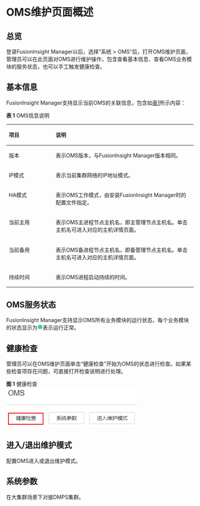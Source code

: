 # OMS维护页面概述<a name="admin_guide_000160"></a>

## 总览<a name="zh-cn_topic_0263899426_section71293442312"></a>

登录FusionInsight Manager以后，选择“系统  \>  OMS“后，打开OMS维护页面，管理员可以在此页面对OMS进行维护操作，包含查看基本信息、查看OMS业务模块的服务状态，也可以手工触发健康检查。

## 基本信息<a name="zh-cn_topic_0263899426_section4371164773515"></a>

FusionInsight Manager支持显示当前OMS的关联信息，包含如[表1](#zh-cn_topic_0263899426_table14579151510169)所示内容：

**表 1**  OMS信息说明

<a name="zh-cn_topic_0263899426_table14579151510169"></a>
<table><thead align="left"><tr id="zh-cn_topic_0263899426_row165801215161612"><th class="cellrowborder" valign="top" width="25%" id="mcps1.2.3.1.1"><p id="zh-cn_topic_0263899426_p12580415191613"><a name="zh-cn_topic_0263899426_p12580415191613"></a><a name="zh-cn_topic_0263899426_p12580415191613"></a>项目</p>
</th>
<th class="cellrowborder" valign="top" width="75%" id="mcps1.2.3.1.2"><p id="zh-cn_topic_0263899426_p10580415181611"><a name="zh-cn_topic_0263899426_p10580415181611"></a><a name="zh-cn_topic_0263899426_p10580415181611"></a>说明</p>
</th>
</tr>
</thead>
<tbody><tr id="zh-cn_topic_0263899426_row658051511616"><td class="cellrowborder" valign="top" width="25%" headers="mcps1.2.3.1.1 "><p id="zh-cn_topic_0263899426_p12580141518168"><a name="zh-cn_topic_0263899426_p12580141518168"></a><a name="zh-cn_topic_0263899426_p12580141518168"></a>版本</p>
</td>
<td class="cellrowborder" valign="top" width="75%" headers="mcps1.2.3.1.2 "><p id="zh-cn_topic_0263899426_p458011154163"><a name="zh-cn_topic_0263899426_p458011154163"></a><a name="zh-cn_topic_0263899426_p458011154163"></a>表示OMS版本，与FusionInsight Manager版本相同。</p>
</td>
</tr>
<tr id="zh-cn_topic_0263899426_row5992182015577"><td class="cellrowborder" valign="top" width="25%" headers="mcps1.2.3.1.1 "><p id="zh-cn_topic_0263899426_p499212011573"><a name="zh-cn_topic_0263899426_p499212011573"></a><a name="zh-cn_topic_0263899426_p499212011573"></a>IP模式</p>
</td>
<td class="cellrowborder" valign="top" width="75%" headers="mcps1.2.3.1.2 "><p id="zh-cn_topic_0263899426_p399242013579"><a name="zh-cn_topic_0263899426_p399242013579"></a><a name="zh-cn_topic_0263899426_p399242013579"></a>表示当前集群网络的IP地址模式。</p>
</td>
</tr>
<tr id="zh-cn_topic_0263899426_row358011591619"><td class="cellrowborder" valign="top" width="25%" headers="mcps1.2.3.1.1 "><p id="zh-cn_topic_0263899426_p20580121512164"><a name="zh-cn_topic_0263899426_p20580121512164"></a><a name="zh-cn_topic_0263899426_p20580121512164"></a>HA模式</p>
</td>
<td class="cellrowborder" valign="top" width="75%" headers="mcps1.2.3.1.2 "><p id="zh-cn_topic_0263899426_p12580915181611"><a name="zh-cn_topic_0263899426_p12580915181611"></a><a name="zh-cn_topic_0263899426_p12580915181611"></a>表示OMS工作模式，由安装FusionInsight Manager时的配置文件指定。</p>
</td>
</tr>
<tr id="zh-cn_topic_0263899426_row20626135101719"><td class="cellrowborder" valign="top" width="25%" headers="mcps1.2.3.1.1 "><p id="zh-cn_topic_0263899426_p1762623511718"><a name="zh-cn_topic_0263899426_p1762623511718"></a><a name="zh-cn_topic_0263899426_p1762623511718"></a>当前主用</p>
</td>
<td class="cellrowborder" valign="top" width="75%" headers="mcps1.2.3.1.2 "><p id="zh-cn_topic_0263899426_p66268350178"><a name="zh-cn_topic_0263899426_p66268350178"></a><a name="zh-cn_topic_0263899426_p66268350178"></a>表示OMS主进程节点主机名，即主管理节点主机名。单击主机名可进入对应的主机详情页面。</p>
</td>
</tr>
<tr id="zh-cn_topic_0263899426_row697310159181"><td class="cellrowborder" valign="top" width="25%" headers="mcps1.2.3.1.1 "><p id="zh-cn_topic_0263899426_p29731115131820"><a name="zh-cn_topic_0263899426_p29731115131820"></a><a name="zh-cn_topic_0263899426_p29731115131820"></a>当前备用</p>
</td>
<td class="cellrowborder" valign="top" width="75%" headers="mcps1.2.3.1.2 "><p id="zh-cn_topic_0263899426_p5973415161813"><a name="zh-cn_topic_0263899426_p5973415161813"></a><a name="zh-cn_topic_0263899426_p5973415161813"></a>表示OMS备进程节点主机名，即备管理节点主机名。单击主机名可进入对应的主机详情页面。</p>
</td>
</tr>
<tr id="zh-cn_topic_0263899426_row5251576197"><td class="cellrowborder" valign="top" width="25%" headers="mcps1.2.3.1.1 "><p id="zh-cn_topic_0263899426_p1825317161913"><a name="zh-cn_topic_0263899426_p1825317161913"></a><a name="zh-cn_topic_0263899426_p1825317161913"></a>持续时间</p>
</td>
<td class="cellrowborder" valign="top" width="75%" headers="mcps1.2.3.1.2 "><p id="zh-cn_topic_0263899426_p192531979197"><a name="zh-cn_topic_0263899426_p192531979197"></a><a name="zh-cn_topic_0263899426_p192531979197"></a>表示OMS进程启动持续的时间。</p>
</td>
</tr>
</tbody>
</table>

## OMS服务状态<a name="zh-cn_topic_0263899426_section193422041131915"></a>

FusionInsight Manager支持显示OMS所有业务模块的运行状态，每个业务模块的状态显示为![](figures/zh-cn_image_0263899675.png)表示运行正常。

## 健康检查<a name="zh-cn_topic_0263899426_section5976142292315"></a>

管理员可以在OMS维护页面单击“健康检查”开始为OMS的状态进行检查。如果某些检查项存在问题，可直接打开检查说明进行处理。

**图 1**  健康检查<a name="zh-cn_topic_0263899426_fig15410153111514"></a>  
![](figures/健康检查-98.png "健康检查-98")

## 进入/退出维护模式<a name="zh-cn_topic_0263899426_section31707133135"></a>

配置OMS进入或退出维护模式。

## 系统参数<a name="zh-cn_topic_0263899426_section128352391512"></a>

在大集群场景下对接DMPS集群。

